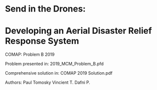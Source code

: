 # Send in the Drones: 
# Developing an Aerial Disaster Relief Response System
COMAP: Problem B 2019

Problem presented in: 2019_MCM_Problem_B.pfd

Comprehensive solution in: COMAP 2019 Solution.pdf


Authors:
Paul Tomosky 
Vincient T. 
Dafni P.
